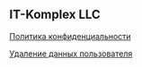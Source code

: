 ## IT-Komplex LLC

[Политика конфиденциальности](https://itkomplex.github.io/privacy_.md)

[Удаление данных пользователя](https://itkomplex.github.io/wipe.md)
